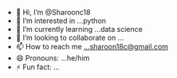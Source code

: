 - 👋 Hi, I’m @Sharoonc18
- 👀 I’m interested in ...python
- 🌱 I’m currently learning ...data science
- 💞️ I’m looking to collaborate on ...
- 📫 How to reach me ...sharoon18c@gmail.com
- 😄 Pronouns: ...he/him
- ⚡ Fun fact: ...

<!---
Sharoonc18/Sharoonc18 is a ✨ special ✨ repository because its `README.md` (this file) appears on your GitHub profile.
You can click the Preview link to take a look at your changes.
--->
